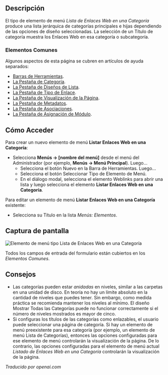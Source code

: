 <!-- Filename: Help4.x:Menus_Menu_Item_Weblink_Category  / Display title: Lister les liens web dans une catégorie -->

## Descripción

El tipo de elemento de menú *Lista de Enlaces Web en una Categoría* produce una lista jerárquica
de categorías principales e hijas dependiendo de las opciones de diseño seleccionadas.
La selección de un Título de categoría muestra los Enlaces Web en esa categoría o subcategoría.

### Elementos Comunes

Algunos aspectos de esta página se cubren en artículos de ayuda separados:

* [Barras de Herramientas](jdocmanual?article=help/common-elements/toolbars).
* [La Pestaña de Categoría](jdocmanual?article=help/menu-items-common/menu-item-category).
* [La Pestaña de Diseños de Lista](jdocmanual?article=help/menu-items-common/menu-item-list-layouts).
* [La Pestaña de Tipo de Enlace](jdocmanual?article=help/menu-items-common/menu-item-link-type).
* [La Pestaña de Visualización de la Página](jdocmanual?article=help/menu-items-common/menu-item-page-display).
* [La Pestaña de Metadatos](jdocmanual?article=help/menu-items-common/menu-item-metadata).
* [La Pestaña de Asociaciones](jdocmanual?article=help/common-elements/edit-associations).
* [La Pestaña de Asignación de Módulo](jdocmanual?article=help/menu-items-common/menu-item-module-assignment).

## Cómo Acceder

Para crear un nuevo elemento de menú **Listar Enlaces Web en una Categoría**:

- Selecciona **Menús → \[nombre del menú\]** desde el menú del Administrador
  (por ejemplo, **Menús → Menú Principal**). Luego...
  - Selecciona el botón Nuevo en la Barra de Herramientas. Luego...
  - Selecciona el botón Seleccionar Tipo de Elemento de Menú.
  - En el diálogo modal, selecciona el elemento Weblinks para abrir una lista y luego
    selecciona el elemento **Listar Enlaces Web en una Categoría**.

Para editar un elemento de menú **Listar Enlaces Web en una Categoría** existente:

- Selecciona su Título en la lista *Menús: Elementos*.

## Captura de pantalla

![Elemento de menú tipo Lista de Enlaces Web en una Categoría](../../../es/images/menu-items/weblinks-list-web-links-in-a-category-details-tab.png)

Todos los campos de entrada del formulario están cubiertos en los *Elementos Comunes*.

## Consejos

- Las categorías pueden estar *anidadas* en niveles, similar a las carpetas en una unidad
  de disco. En teoría no hay un límite absoluto en la cantidad de niveles
  que puedes tener. Sin embargo, como medida práctica se recomienda mantener
  los niveles al mínimo. El diseño Mostrar Todas las Categorías puede no funcionar
  correctamente si el número de niveles mostrados es mayor de cinco.
- Si configuras los títulos de las categorías como enlazables, el usuario puede seleccionar una página de categoría. Si hay un elemento de menú preexistente para esa categoría
  (por ejemplo, un elemento de menú Lista de Categorías), entonces las opciones configuradas para ese 
  elemento de menú controlarán la visualización de la página. De lo contrario, las opciones configuradas para 
  el elemento de menú actual *Listado de Enlaces Web en una Categoría* controlarán la visualización de la página.

*Traducido por openai.com*

